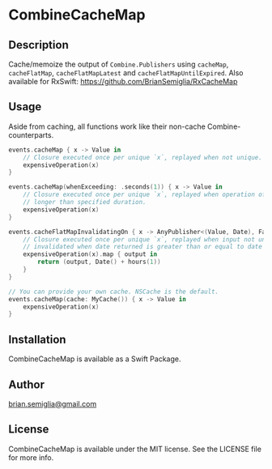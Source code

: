# CombineCacheMap

## Description

Cache/memoize the output of `Combine.Publishers` using `cacheMap`, `cacheFlatMap`, `cacheFlatMapLatest` and `cacheFlatMapUntilExpired`. Also available for RxSwift: https://github.com/BrianSemiglia/RxCacheMap

## Usage

Aside from caching, all functions work like their non-cache Combine-counterparts.

```swift
events.cacheMap { x -> Value in
    // Closure executed once per unique `x`, replayed when not unique.
    expensiveOperation(x)
}

events.cacheMap(whenExceeding: .seconds(1)) { x -> Value in
    // Closure executed once per unique `x`, replayed when operation of unique value took 
    // longer than specified duration.
    expensiveOperation(x)
}

events.cacheFlatMapInvalidatingOn { x -> AnyPublisher<(Value, Date), Failure> in
    // Closure executed once per unique `x`, replayed when input not unique. Cache 
    // invalidated when date returned is greater than or equal to date of map execution.
    expensiveOperation(x).map { output in 
        return (output, Date() + hours(1))
    }
}

// You can provide your own cache. NSCache is the default.
events.cacheMap(cache: MyCache()) { x -> Value in
    expensiveOperation(x)
}
```

## Installation

CombineCacheMap is available as a Swift Package.

## Author

brian.semiglia@gmail.com

## License

CombineCacheMap is available under the MIT license. See the LICENSE file for more info.
